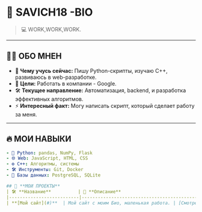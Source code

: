 # 🚀 **SAVICH18 -BIO**  
> 💻 WORK,WORK,WORK.  
---

## 🧑‍💻 **ОБО МНЕ**H
- 🌱 **Чему учусь сейчас:** Пишу Python-скрипты, изучаю C++, развиваюсь в web-разработке.  
- 🎯 **Цели:** Работать в компании - Google.  
- 🛠️ **Текущее направление:** Автоматизация, backend, и разработка эффективных алгоритмов.  
- ⚡ **Интересный факт:** Могу написать скрипт, который сделает работу за меня.  

---

## 🔥 **МОИ НАВЫКИ**  
```yaml
- 🐍 Python: pandas, NumPy, Flask
- 🌐 Web: JavaScript, HTML, CSS
- ⚙️ C++: Алгоритмы, системы
- 🛠️ Инструменты: Git, Docker
- 📡 Базы данных: PostgreSQL, SQLite

## 📌 **МОИ ПРОЕКТЫ**  
| 🛠️ **Название**          | 📜 **Описание**                                  | 🔗 **Ссылка**                  |  
|--------------------------|-------------------------------------------------|--------------------------------|  
| **[Мой сайт](#)**  | Мой сайт с моим Био, маленькая работа. | [Смотреть](https://enchanted-dear-opossum.glitch.me/) |  
